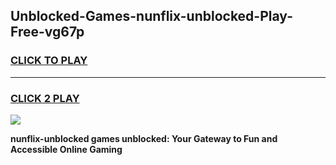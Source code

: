 
## Unblocked-Games-nunflix-unblocked-Play-Free-vg67p
<h3>
<a href="https://premium76.site?title=nunflix-unblocked&ref=21A">CLICK TO PLAY</a></h3>
<hr>

<h3>
<a href="https://premium76.site?title=nunflix-unblocked&ref=21A">CLICK 2 PLAY</a>
  
</h3>

<a href="https://premium76.site?title=nunflix-unblocked&ref=21A"><img src="https://clearcache.store/games.png"></a>


**nunflix-unblocked games unblocked: Your Gateway to Fun and Accessible Online Gaming**
